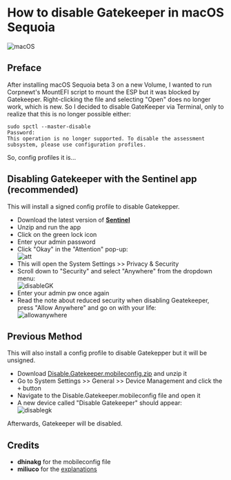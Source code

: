# How to disable Gatekeeper in macOS Sequoia
![macOS](https://img.shields.io/badge/Supported_macOS:-≤15.3-white.svg)
## Preface

After installing macOS Sequoia beta 3 on a new Volume, I wanted to run Corpnewt's MountEFI script to mount the ESP but it was blocked by Gatekeeper. Right-clicking the file and selecting "Open" does no longer work, which is new. So I decided to disable GateKeeper via Terminal, only to realize that this is no longer possible either:

```shell
sudo spctl --master-disable
Password:
This operation is no longer supported. To disable the assessment subsystem, please use configuration profiles.
```

So, config profiles it is…

## Disabling Gatekeeper with the Sentinel app (recommended)

This will install a signed config profile to disable Gatekepper.

- Download the latest version of [**Sentinel**](https://github.com/alienator88/Sentinel/releases)
- Unzip and run the app
- Click on the green lock icon
- Enter your admin password
- Click "Okay" in the "Attention" pop-up:<br>![att](https://github.com/user-attachments/assets/9c66a4c7-693f-4eab-9aa6-47ae5c1f5fe7)
- This will open the System Settings >> Privacy & Security
- Scroll down to "Security" and select "Anywhere" from the dropdown menu:<br>![disableGK](https://github.com/user-attachments/assets/16ac2a51-1207-4f7e-b68a-4dbe11291d22)
- Enter your admin pw once again
- Read the note about reduced security when disabling Geatekeeper, press "Allow Anywhere" and go on with your life:<br>![allowanywhere](https://github.com/user-attachments/assets/74d752aa-65a8-411a-b234-2746da424f55)

## Previous Method

This will also install a config profile to disable Gatekepper but it will be unsigned.

- Download [Disable.Gatekeeper.mobileconfig.zip](https://github.com/5T33Z0/OC-Little-Translated/blob/main/14_OCLP_Wintel/Guides/files/Disable.Gatekeeper.mobileconfig.zip) and unzip it
- Go to System Settings >> General >> Device Management and click the <kbd>+</kbd> button
- Navigate to the Disable.Gatekeeper.mobileconfig file and open it
- A new device called "Disable Gatekeeper" should appear:<br>![disablegk](https://github.com/user-attachments/assets/b76ed1c1-77d5-47d7-97f5-622ccf724451)

Afterwards, Gatekeeper will be disabled.

## Credits

- **dhinakg** for the mobileconfig file
- **miliuco** for the [explanations](https://www.insanelymac.com/forum/topic/359530-pre-release-macos-sequoia/?do=findComment&comment=2823334)
